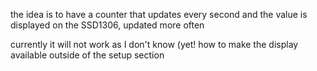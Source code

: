 the idea is to have a counter that updates every second
and the value is displayed on the SSD1306, updated more often

currently it will not work as I don't know (yet! how to make the display available 
outside of the setup section

